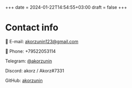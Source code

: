 +++
date = 2024-01-22T14:54:55+03:00
draft = false
+++

# Contact info

📧 E-mail: <akorzunin123@gmail.com>

📱 Phone: +79522053114

Telegram: [@akorzunin](https://t.me/akorzunin)

Discord: akorz / Akorz#7331

GitHub: [akorzunin](https://github.com/akorzunin/)
